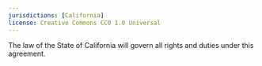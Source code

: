 ```yaml
---
jurisdictions: [California]
license: Creative Commons CC0 1.0 Universal
---
```


The law of the State of California will govern all rights and duties under this agreement.
